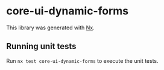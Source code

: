 # core-ui-dynamic-forms

This library was generated with [Nx](https://nx.dev).

## Running unit tests

Run `nx test core-ui-dynamic-forms` to execute the unit tests.
